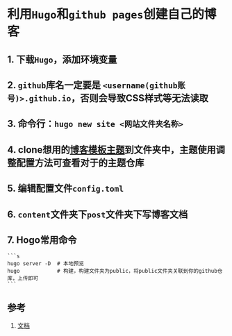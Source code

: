 # 利用`Hugo`和`github pages`创建自己的博客

## 1. 下载`Hugo`，添加环境变量

## 2. `github`库名一定要是 `<username(github账号)>.github.io`，否则会导致CSS样式等无法读取

## 3. 命令行：`hugo new site <网站文件夹名称>`

## 4. clone想用的[博客模板主题](https://themes.gohugo.io)到文件夹中，主题使用调整配置方法可查看对于的主题仓库

## 5. 编辑配置文件`config.toml`

## 6. `content`文件夹下`post`文件夹下写博客文档

## 7. Hogo常用命令

    ```s
    hugo server -D  # 本地预览
    hugo            # 构建，构建文件夹为public，将public文件夹关联到你的github仓库，上传即可
    ```

## 参考

1. [文档](https://zhuanlan.zhihu.com/p/57361697)
